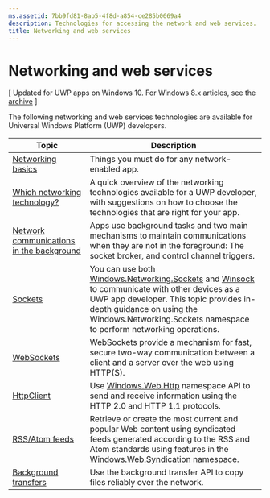 ```yaml
---
ms.assetid: 7bb9fd81-8ab5-4f8d-a854-ce285b0669a4
description: Technologies for accessing the network and web services.
title: Networking and web services
---
```


# Networking and web services

\[ Updated for UWP apps on Windows 10. For Windows 8.x articles, see the [archive](http://go.microsoft.com/fwlink/p/?linkid=619132) \]

The following networking and web services technologies are available for Universal Windows Platform (UWP) developers.

| Topic                                                                                   | Description                                                                      |
|-----------------------------------------------------------------------------------------|----------------------------------------------------------------------------------|
| [Networking basics](networking-basics.md)                                               | Things you must do for any network-enabled app.                     |
| [Which networking technology?](which-networking-technology.md)                          | A quick overview of the networking technologies available for a UWP developer, with suggestions on how to choose the technologies that are right for your app.               |
| [Network communications in the background](network-communications-in-the-background.md) | Apps use background tasks and two main mechanisms to maintain communications when they are not in the foreground: The socket broker, and control channel triggers.                  |
| [Sockets](sockets.md)                                                                   | You can use both [Windows.Networking.Sockets](https://msdn.microsoft.com/en-us/library/windows/apps/xaml/windows.networking.sockets.aspx) and [Winsock](https://msdn.microsoft.com/library/windows/desktop/ms737523) to communicate with other devices as a UWP app developer. This topic provides in-depth guidance on using the Windows.Networking.Sockets namespace to perform networking operations. |
| [WebSockets](websockets.md)                                                             | WebSockets provide a mechanism for fast, secure two-way communication between a client and a server over the web using HTTP(S).                 |
| [HttpClient](httpclient.md)                                                             | Use [Windows.Web.Http](https://msdn.microsoft.com/library/windows/apps/dn279692) namespace API to send and receive information using the HTTP 2.0 and HTTP 1.1 protocols.             |
| [RSS/Atom feeds](web-feeds.md)                                                          | Retrieve or create the most current and popular Web content using syndicated feeds generated according to the RSS and Atom standards using features in the [Windows.Web.Syndication](https://msdn.microsoft.com/library/windows/apps/br243632) namespace.                   |
| [Background transfers](background-transfers.md)                                         | Use the background transfer API to copy files reliably over the network.           |


<!--HONumber=May16_HO4-->


